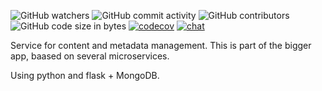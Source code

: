 ![GitHub watchers](https://img.shields.io/github/watchers/ASurtaev/SummerSberPractice?label=Watch&style=social)
![GitHub commit activity](https://img.shields.io/github/commit-activity/w/ASurtaev/SummerSberPractice)
![GitHub contributors](https://img.shields.io/github/contributors/ASurtaev/SummerSberPractice)<space><space>
![GitHub code size in bytes](https://img.shields.io/github/languages/code-size/ASurtaev/SummerSberPractice)
[![codecov](https://codecov.io/gh/ASurtaev/SummerSberPractice/branch/master/graph/badge.svg)](https://codecov.io/gh/ASurtaev/SummerSberPractice)
[![chat](https://img.shields.io/discord/732082351357821018?label=Discord&style=flat-square)](https://discord.gg/nECsHwV)
  
Service for content and metadata management. This is part of the bigger app, baased on several  microservices.

Using python and flask + MongoDB. 
